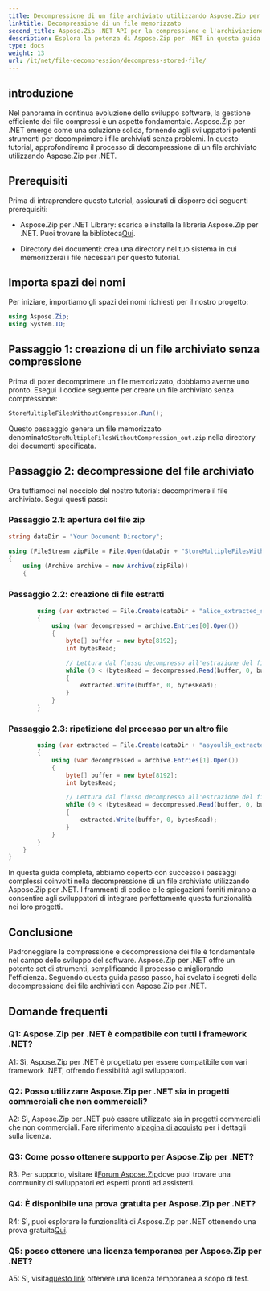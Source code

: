```yaml
---
title: Decompressione di un file archiviato utilizzando Aspose.Zip per .NET
linktitle: Decompressione di un file memorizzato
second_title: Aspose.Zip .NET API per la compressione e l'archiviazione dei file
description: Esplora la potenza di Aspose.Zip per .NET in questa guida passo passo sulla decompressione dei file archiviati. Migliora le tue capacità di sviluppo software con una soluzione solida per una gestione efficiente dei file.
type: docs
weight: 13
url: /it/net/file-decompression/decompress-stored-file/
---
```

## introduzione

Nel panorama in continua evoluzione dello sviluppo software, la gestione efficiente dei file compressi è un aspetto fondamentale. Aspose.Zip per .NET emerge come una soluzione solida, fornendo agli sviluppatori potenti strumenti per decomprimere i file archiviati senza problemi. In questo tutorial, approfondiremo il processo di decompressione di un file archiviato utilizzando Aspose.Zip per .NET.

## Prerequisiti

Prima di intraprendere questo tutorial, assicurati di disporre dei seguenti prerequisiti:

- Aspose.Zip per .NET Library: scarica e installa la libreria Aspose.Zip per .NET. Puoi trovare la biblioteca[Qui](https://releases.aspose.com/zip/net/).

- Directory dei documenti: crea una directory nel tuo sistema in cui memorizzerai i file necessari per questo tutorial.

## Importa spazi dei nomi

Per iniziare, importiamo gli spazi dei nomi richiesti per il nostro progetto:

```csharp
using Aspose.Zip;
using System.IO;
```

## Passaggio 1: creazione di un file archiviato senza compressione

Prima di poter decomprimere un file memorizzato, dobbiamo averne uno pronto. Esegui il codice seguente per creare un file archiviato senza compressione:

```csharp
StoreMultipleFilesWithoutCompression.Run();
```

 Questo passaggio genera un file memorizzato denominato`StoreMultipleFilesWithoutCompression_out.zip` nella directory dei documenti specificata.

## Passaggio 2: decompressione del file archiviato

Ora tuffiamoci nel nocciolo del nostro tutorial: decomprimere il file archiviato. Segui questi passi:

### Passaggio 2.1: apertura del file zip

```csharp
string dataDir = "Your Document Directory";

using (FileStream zipFile = File.Open(dataDir + "StoreMultipleFilesWithoutCompression_out.zip", FileMode.Open))
{
    using (Archive archive = new Archive(zipFile))
    {
```

### Passaggio 2.2: creazione di file estratti

```csharp
        using (var extracted = File.Create(dataDir + "alice_extracted_store_out.txt"))
        {
            using (var decompressed = archive.Entries[0].Open())
            {
                byte[] buffer = new byte[8192];
                int bytesRead;

                // Lettura dal flusso decompresso all'estrazione del file.
                while (0 < (bytesRead = decompressed.Read(buffer, 0, buffer.Length)))
                {
                    extracted.Write(buffer, 0, bytesRead);
                }
            }
        }
```

### Passaggio 2.3: ripetizione del processo per un altro file

```csharp
        using (var extracted = File.Create(dataDir + "asyoulik_extracted_store_out.txt"))
        {
            using (var decompressed = archive.Entries[1].Open())
            {
                byte[] buffer = new byte[8192];
                int bytesRead;

                // Lettura dal flusso decompresso all'estrazione del file.
                while (0 < (bytesRead = decompressed.Read(buffer, 0, buffer.Length)))
                {
                    extracted.Write(buffer, 0, bytesRead);
                }
            }
        }
    }
}
```

In questa guida completa, abbiamo coperto con successo i passaggi complessi coinvolti nella decompressione di un file archiviato utilizzando Aspose.Zip per .NET. I frammenti di codice e le spiegazioni forniti mirano a consentire agli sviluppatori di integrare perfettamente questa funzionalità nei loro progetti.

## Conclusione

Padroneggiare la compressione e decompressione dei file è fondamentale nel campo dello sviluppo del software. Aspose.Zip per .NET offre un potente set di strumenti, semplificando il processo e migliorando l'efficienza. Seguendo questa guida passo passo, hai svelato i segreti della decompressione dei file archiviati con Aspose.Zip per .NET.

## Domande frequenti

### Q1: Aspose.Zip per .NET è compatibile con tutti i framework .NET?

A1: Sì, Aspose.Zip per .NET è progettato per essere compatibile con vari framework .NET, offrendo flessibilità agli sviluppatori.

### Q2: Posso utilizzare Aspose.Zip per .NET sia in progetti commerciali che non commerciali?

 A2: Sì, Aspose.Zip per .NET può essere utilizzato sia in progetti commerciali che non commerciali. Fare riferimento al[pagina di acquisto](https://purchase.aspose.com/buy) per i dettagli sulla licenza.

### Q3: Come posso ottenere supporto per Aspose.Zip per .NET?

 R3: Per supporto, visitare il[Forum Aspose.Zip](https://forum.aspose.com/c/zip/37)dove puoi trovare una community di sviluppatori ed esperti pronti ad assisterti.

### Q4: È disponibile una prova gratuita per Aspose.Zip per .NET?

 R4: Sì, puoi esplorare le funzionalità di Aspose.Zip per .NET ottenendo una prova gratuita[Qui](https://releases.aspose.com/).

### Q5: posso ottenere una licenza temporanea per Aspose.Zip per .NET?

 A5: Sì, visita[questo link](https://purchase.aspose.com/temporary-license/) ottenere una licenza temporanea a scopo di test.